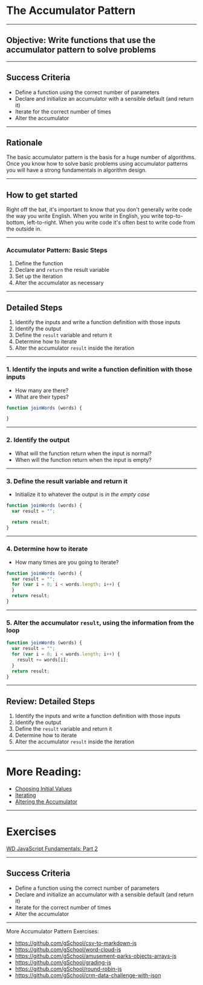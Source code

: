 # The Accumulator Pattern

---

## Objective: Write functions that use the accumulator pattern to solve problems

---

## Success Criteria

- Define a function using the correct number of parameters
- Declare and initialize an accumulator with a sensible default (and return it)
- Iterate for the correct number of times
- Alter the accumulator

---

## Rationale

The basic accumulator pattern is the basis for a huge number of algorithms.  Once you know how to solve basic problems using accumulator patterns you will have a strong fundamentals in algorithm design.

---

## How to get started

Right off the bat, it's important to know that you don't generally write code the way you write English.  When you write in English, you write top-to-bottom, left-to-right.  When you write code it's often best to write code from the outside in.

---

### Accumulator Pattern: Basic Steps

1. Define the function
1. Declare and `return` the result variable
1. Set up the iteration
1. Alter the accumulator as necessary

---

## Detailed Steps

1. Identify the inputs and write a function definition with those inputs
2. Identify the output
3. Define the `result` variable and return it
4. Determine how to iterate
5. Alter the accumulator `result` inside the iteration

---

### 1. Identify the inputs and write a function definition with those inputs
  - How many are there?
  - What are their types?

```js
function joinWords (words) {

}
```

---

### 2. Identify the output
  - What will the function return when the input is normal?
  - When will the function return when the input is empty?

---

### 3. Define the result variable and return it
  - Initialize it to whatever the output is _in the empty case_

```js
function joinWords (words) {
  var result = "";

  return result;
}
```

---

### 4. Determine how to iterate
  - How many times are you going to iterate?

```js
function joinWords (words) {
  var result = "";
  for (var i = 0; i < words.length; i++) {
  }
  return result;
}
```

---

### 5. Alter the accumulator `result`, using the information from the loop

```js
function joinWords (words) {
  var result = "";
  for (var i = 0; i < words.length; i++) {
    result += words[i];
  }
  return result;
}
```

---

## Review: Detailed Steps

1. Identify the inputs and write a function definition with those inputs
2. Identify the output
3. Define the `result` variable and return it
4. Determine how to iterate
5. Alter the accumulator `result` inside the iteration

---

# More Reading:

* [Choosing Initial Values](https://learn.galvanize.com/content/gSchool/javascript-curriculum/master/Accumulator%20Pattern/Choosing%20Initial%20Values.md)
* [Iterating](https://learn.galvanize.com/content/gSchool/javascript-curriculum/master/Accumulator%20Pattern/Iterating.md)
* [Altering the Accumulator](https://learn.galvanize.com/content/gSchool/javascript-curriculum/master/Accumulator%20Pattern/Altering%20the%20Accumulator.md)

---

# Exercises

[WD JavaScript Fundamentals: Part 2](https://github.com/gSchool/wd-javascript-fundamentals)

---

## Success Criteria

- Define a function using the correct number of parameters
- Declare and initialize an accumulator with a sensible default (and return it)
- Iterate for the correct number of times
- Alter the accumulator

---

More Accumulator Pattern Exercises:

- https://github.com/gSchool/csv-to-markdown-js
- https://github.com/gSchool/word-cloud-js
- https://github.com/gSchool/amusement-parks-objects-arrays-js
- https://github.com/gSchool/grading-js
- https://github.com/gSchool/round-robin-js
- https://github.com/gSchool/crm-data-challenge-with-json
